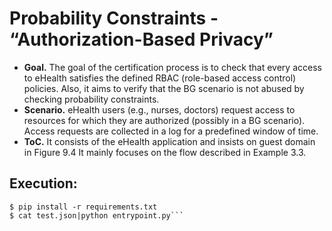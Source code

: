 # Probability Constraints - “Authorization-Based Privacy”


* **Goal.** The goal of the certification process is to check that every access to eHealth satisfies the defined RBAC (role-based access control) policies. Also, it aims to verify that the BG scenario is not abused by checking probability constraints.
* **Scenario.** eHealth users (e.g., nurses, doctors) request access to resources for which they are authorized (possibly in a BG scenario). Access requests are collected in a log for a predefined window of time.
* **ToC.** It consists of the eHealth application and insists on guest domain in Figure 9.4 It mainly focuses on the flow described in Example 3.3.



## Execution:

```
$ pip install -r requirements.txt
$ cat test.json|python entrypoint.py```
